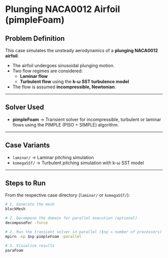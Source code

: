 # Plunging NACA0012 Airfoil (pimpleFoam)

## Problem Definition
This case simulates the unsteady aerodynamics of a **plunging NACA0012 airfoil**.  
- The airfoil undergoes sinusoidal plunging motion.  
- Two flow regimes are considered:
  - **Laminar flow**  
  - **Turbulent flow** using the **k-ω SST turbulence model**   
- The flow is assumed **incompressible, Newtonian**.  

---

## Solver Used
- **pimpleFoam** → Transient solver for incompressible, turbulent or laminar flows using the PIMPLE (PISO + SIMPLE) algorithm.  

---

## Case Variants
- `laminar/` → Laminar pitching simulation  
- `komegaSST/` → Turbulent pitching simulation with k-ω SST model  

---

## Steps to Run
From the respective case directory (`laminar/` or `komegaSST/`):

```bash
# 1. Generate the mesh
blockMesh

# 2. Decompose the domain for parallel execution (optional)
decomposePar -force

# 2. Run the transient solver in parallel ($np = number of processors)
mpirn -np $np pimpleFoam -parallel

# 3. Visualize results
paraFoam


